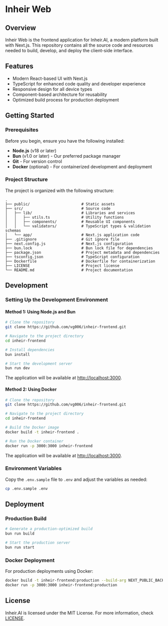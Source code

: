 # Inheir Web

## Overview

Inheir Web is the frontend application for Inheir.AI, a modern platform built with Next.js. This repository contains all the source code and resources needed to build, develop, and deploy the client-side interface.

## Features

- Modern React-based UI with Next.js
- TypeScript for enhanced code quality and developer experience
- Responsive design for all device types
- Component-based architecture for reusability
- Optimized build process for production deployment

## Getting Started

### Prerequisites

Before you begin, ensure you have the following installed:

- **Node.js** (v18 or later)
- **Bun** (v1.0 or later) - Our preferred package manager
- **Git** - For version control
- **Docker** (optional) - For containerized development and deployment

### Project Structure

The project is organized with the following structure:

```
.
├── public/                       # Static assets
├── src/                          # Source code
│   ├── lib/                      # Libraries and services
│   │   ├── utils.ts              # Utility functions
│   │   ├── components/           # Reusable UI components
│   │   └── validators/           # TypeScript types & validation schemas
│   └── app/                      # Next.js application code
├── .gitignore                    # Git ignore file
├── next.config.js                # Next.js configuration
├── bun.lock                      # Bun lock file for dependencies
├── package.json                  # Project metadata and dependencies
├── tsconfig.json                 # TypeScript configuration
├── Dockerfile                    # Dockerfile for containerization
├── LICENSE                       # Project license
└── README.md                     # Project documentation
```

## Development

### Setting Up the Development Environment

#### Method 1: Using Node.js and Bun

```bash
# Clone the repository
git clone https://github.com/vg006/inheir-frontend.git

# Navigate to the project directory
cd inheir-frontend

# Install dependencies
bun install

# Start the development server
bun run dev
```

The application will be available at [http://localhost:3000](http://localhost:3000).

#### Method 2: Using Docker

```bash
# Clone the repository
git clone https://github.com/vg006/inheir-frontend.git

# Navigate to the project directory
cd inheir-frontend

# Build the Docker image
docker build -t inheir-frontend .

# Run the Docker container
docker run -p 3000:3000 inheir-frontend
```

The application will be available at [http://localhost:3000](http://localhost:3000).

### Environment Variables

Copy the `.env.sample` file to `.env` and adjust the variables as needed:

```bash
cp .env.sample .env
```

## Deployment

### Production Build

```bash
# Generate a production-optimized build
bun run build

# Start the production server
bun run start
```

### Docker Deployment

For production deployments using Docker:

```bash
docker build -t inheir-frontend:production --build-arg NEXT_PUBLIC_BACKEND_URL=<url> NODE_ENV=production .
docker run -p 3000:3000 inheir-frontend:production
```

## License

Inheir.AI is licensed under the MIT License. For more information, check [LICENSE](/LICENSE).
